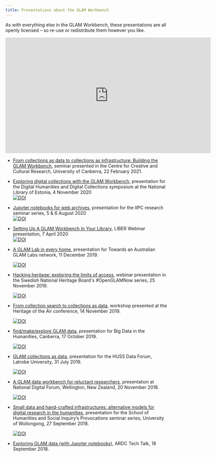 ```yaml
---
title: Presentations about the GLAM Workbench
---
```


As with everything else in the GLAM Workbench, these presentations are all openly licensed – so re-use or redistribute them however you like.

<iframe src="https://player.vimeo.com/video/528145007" width="640" height="360" frameborder="0" allow="autoplay; fullscreen; picture-in-picture" allowfullscreen></iframe>

* [From collections as data to collections as infrastructure: Building the GLAM Workbench](https://vimeo.com/528145007), seminar presented in the Centre for Creative and Cultural Research, University of Canberra, 22 February 2021.

* [Exploring digital collections with the GLAM Workbench](https://doi.org/10.5281/zenodo.4632727), presentation for the Digital Humanities and Digital Collections symposium at the National Library of Estonia, 4 November 2020  
    [![DOI](https://zenodo.org/badge/DOI/10.5281/zenodo.4632727.svg)](https://doi.org/10.5281/zenodo.4632727)

* [Jupyter notebooks for web archives](https://youtu.be/rVidh_wexoo), presentation for the IIPC research seminar series, 5 & 6 August 2020  
    [![DOI](https://zenodo.org/badge/DOI/10.5281/zenodo.4293189.svg)](https://doi.org/10.5281/zenodo.4293189)

* [Setting Up A GLAM Workbench In Your Library](https://youtu.be/LXk60YDdaMA), LIBER Webinar presentation, 7 April 2020   
    [![DOI](https://zenodo.org/badge/DOI/10.5281/zenodo.3743193.svg)](https://doi.org/10.5281/zenodo.3743193)

* [A GLAM Lab in every home](https://doi.org/10.5281/zenodo.3593494), presentation for Towards an Australian GLAM Labs network, 11 December 2019.

    [![DOI](https://zenodo.org/badge/DOI/10.5281/zenodo.3593494.svg)](https://doi.org/10.5281/zenodo.3593494)

* [Hacking heritage: exploring the limits of access](https://doi.org/10.5281/zenodo.3552266), webinar presentation in the Swedish National Heritage Board's #OpenGLAMNow series, 25 November 2019.

    [![DOI](https://zenodo.org/badge/DOI/10.5281/zenodo.3552266.svg)](https://doi.org/10.5281/zenodo.3552266)

* [From collection search to collections as data](https://doi.org/10.5281/zenodo.3551405), workshop presented at the Heritage of the Air conference, 14 November 2019.

    [![DOI](https://zenodo.org/badge/DOI/10.5281/zenodo.3551405.svg)](https://doi.org/10.5281/zenodo.3551405)

* [find/make/explore GLAM data](https://doi.org/10.5281/zenodo.3545001), presentation for Big Data in the Humanities, Canberra, 17 October 2019.

    [![DOI](https://zenodo.org/badge/DOI/10.5281/zenodo.3545001.svg)](https://doi.org/10.5281/zenodo.3545001)

* [GLAM collections as data](https://doi.org/10.5281/zenodo.3544680), presentation for the HUSS Data Forum, Latrobe University, 31 July 2019.

    [![DOI](https://zenodo.org/badge/DOI/10.5281/zenodo.3544680.svg)](https://doi.org/10.5281/zenodo.3544680)

* [A GLAM data workbench for reluctant researchers](https://youtu.be/ONnxd-1KJFI), presentation at National Digital Forum, Wellington, New Zealand, 20 November 2018.

    [![DOI](https://zenodo.org/badge/DOI/10.5281/zenodo.3545015.svg)](https://doi.org/10.5281/zenodo.3545015)

* [Small data and hand-crafted infrastructures: alternative models for digital research in the humanities](https://doi.org/10.5281/zenodo.3550606), presentation for the School of Humanities and Social Inquiry’s Provocations seminar series, University of Wollongong, 27 September 2018.

    [![DOI](https://zenodo.org/badge/DOI/10.5281/zenodo.3550606.svg)](https://doi.org/10.5281/zenodo.3550606)

* [Exploring GLAM data (with Jupyter notebooks)](https://youtu.be/I2u-aE0E97I), ARDC Tech Talk, 18 September 2018.
